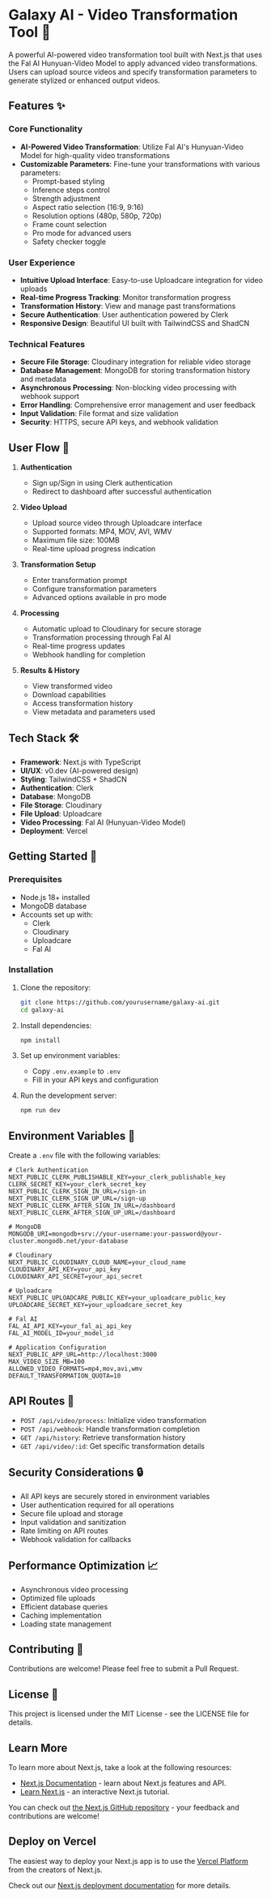 # Galaxy AI - Video Transformation Tool 🎥

A powerful AI-powered video transformation tool built with Next.js that uses the Fal AI Hunyuan-Video Model to apply advanced video transformations. Users can upload source videos and specify transformation parameters to generate stylized or enhanced output videos.

## Features ✨

### Core Functionality
- **AI-Powered Video Transformation**: Utilize Fal AI's Hunyuan-Video Model for high-quality video transformations
- **Customizable Parameters**: Fine-tune your transformations with various parameters:
  - Prompt-based styling
  - Inference steps control
  - Strength adjustment
  - Aspect ratio selection (16:9, 9:16)
  - Resolution options (480p, 580p, 720p)
  - Frame count selection
  - Pro mode for advanced users
  - Safety checker toggle

### User Experience
- **Intuitive Upload Interface**: Easy-to-use Uploadcare integration for video uploads
- **Real-time Progress Tracking**: Monitor transformation progress
- **Transformation History**: View and manage past transformations
- **Secure Authentication**: User authentication powered by Clerk
- **Responsive Design**: Beautiful UI built with TailwindCSS and ShadCN

### Technical Features
- **Secure File Storage**: Cloudinary integration for reliable video storage
- **Database Management**: MongoDB for storing transformation history and metadata
- **Asynchronous Processing**: Non-blocking video processing with webhook support
- **Error Handling**: Comprehensive error management and user feedback
- **Input Validation**: File format and size validation
- **Security**: HTTPS, secure API keys, and webhook validation

## User Flow 🔄

1. **Authentication**
   - Sign up/Sign in using Clerk authentication
   - Redirect to dashboard after successful authentication

2. **Video Upload**
   - Upload source video through Uploadcare interface
   - Supported formats: MP4, MOV, AVI, WMV
   - Maximum file size: 100MB
   - Real-time upload progress indication

3. **Transformation Setup**
   - Enter transformation prompt
   - Configure transformation parameters
   - Advanced options available in pro mode

4. **Processing**
   - Automatic upload to Cloudinary for secure storage
   - Transformation processing through Fal AI
   - Real-time progress updates
   - Webhook handling for completion

5. **Results & History**
   - View transformed video
   - Download capabilities
   - Access transformation history
   - View metadata and parameters used

## Tech Stack 🛠️

- **Framework**: Next.js with TypeScript
- **UI/UX**: v0.dev (AI-powered design)
- **Styling**: TailwindCSS + ShadCN
- **Authentication**: Clerk
- **Database**: MongoDB
- **File Storage**: Cloudinary
- **File Upload**: Uploadcare
- **Video Processing**: Fal AI (Hunyuan-Video Model)
- **Deployment**: Vercel

## Getting Started 🚀

### Prerequisites
- Node.js 18+ installed
- MongoDB database
- Accounts set up with:
  - Clerk
  - Cloudinary
  - Uploadcare
  - Fal AI

### Installation

1. Clone the repository:
   ```bash
   git clone https://github.com/yourusername/galaxy-ai.git
   cd galaxy-ai
   ```

2. Install dependencies:
   ```bash
   npm install
   ```

3. Set up environment variables:
   - Copy `.env.example` to `.env`
   - Fill in your API keys and configuration

4. Run the development server:
   ```bash
   npm run dev
   ```

## Environment Variables 🔑

Create a `.env` file with the following variables:

```env
# Clerk Authentication
NEXT_PUBLIC_CLERK_PUBLISHABLE_KEY=your_clerk_publishable_key
CLERK_SECRET_KEY=your_clerk_secret_key
NEXT_PUBLIC_CLERK_SIGN_IN_URL=/sign-in
NEXT_PUBLIC_CLERK_SIGN_UP_URL=/sign-up
NEXT_PUBLIC_CLERK_AFTER_SIGN_IN_URL=/dashboard
NEXT_PUBLIC_CLERK_AFTER_SIGN_UP_URL=/dashboard

# MongoDB
MONGODB_URI=mongodb+srv://your-username:your-password@your-cluster.mongodb.net/your-database

# Cloudinary
NEXT_PUBLIC_CLOUDINARY_CLOUD_NAME=your_cloud_name
CLOUDINARY_API_KEY=your_api_key
CLOUDINARY_API_SECRET=your_api_secret

# Uploadcare
NEXT_PUBLIC_UPLOADCARE_PUBLIC_KEY=your_uploadcare_public_key
UPLOADCARE_SECRET_KEY=your_uploadcare_secret_key

# Fal AI
FAL_AI_API_KEY=your_fal_ai_api_key
FAL_AI_MODEL_ID=your_model_id

# Application Configuration
NEXT_PUBLIC_APP_URL=http://localhost:3000
MAX_VIDEO_SIZE_MB=100
ALLOWED_VIDEO_FORMATS=mp4,mov,avi,wmv
DEFAULT_TRANSFORMATION_QUOTA=10
```

## API Routes 📝

- `POST /api/video/process`: Initialize video transformation
- `POST /api/webhook`: Handle transformation completion
- `GET /api/history`: Retrieve transformation history
- `GET /api/video/:id`: Get specific transformation details

## Security Considerations 🔒

- All API keys are securely stored in environment variables
- User authentication required for all operations
- Secure file upload and storage
- Input validation and sanitization
- Rate limiting on API routes
- Webhook validation for callbacks

## Performance Optimization 📈

- Asynchronous video processing
- Optimized file uploads
- Efficient database queries
- Caching implementation
- Loading state management

## Contributing 🤝

Contributions are welcome! Please feel free to submit a Pull Request.

## License 📄

This project is licensed under the MIT License - see the LICENSE file for details.

## Learn More

To learn more about Next.js, take a look at the following resources:

- [Next.js Documentation](https://nextjs.org/docs) - learn about Next.js features and API.
- [Learn Next.js](https://nextjs.org/learn) - an interactive Next.js tutorial.

You can check out [the Next.js GitHub repository](https://github.com/vercel/next.js) - your feedback and contributions are welcome!

## Deploy on Vercel

The easiest way to deploy your Next.js app is to use the [Vercel Platform](https://vercel.com/new?utm_medium=default-template&filter=next.js&utm_source=create-next-app&utm_campaign=create-next-app-readme) from the creators of Next.js.

Check out our [Next.js deployment documentation](https://nextjs.org/docs/app/building-your-application/deploying) for more details.

